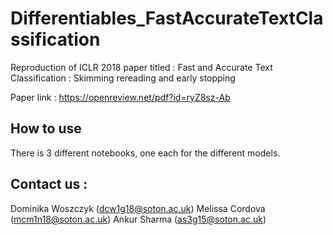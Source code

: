 # Differentiables_FastAccurateTextClassification

Reproduction of ICLR 2018 paper titled : Fast and Accurate Text Classification : Skimming rereading and early stopping

Paper link : https://openreview.net/pdf?id=ryZ8sz-Ab

## How to use

There is 3 different notebooks, one each for the different models.


## Contact us :

Dominika Woszczyk (dcw1g18@soton.ac.uk)
Melissa Cordova (mcm1n18@soton.ac.uk)
Ankur Sharma (as3g15@soton.ac.uk)
